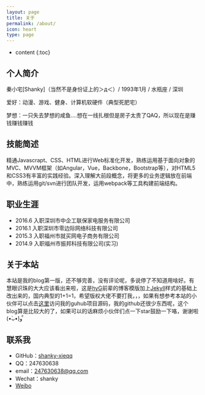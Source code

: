 ```yaml
---
layout: page
title: 关于
permalink: /about/
icon: heart
type: page
---
```


* content
{:toc}

## 个人简介

秦小宅[Shanky]（当然不是身份证上的＞д＜）/  1993年1月 / 水瓶座 / 深圳

爱好：动漫、游戏、健身、计算机软硬件（典型死肥宅）

梦想：一只失去梦想的咸鱼....想在一线扎根但是房子太贵了QAQ，所以现在是赚钱赚钱赚钱


## 技能简述

精通Javascrapt、CSS、HTML进行Web标准化开发，熟练运用基于面向对象的MVC、MVVM框架（如Angular，Vue，Backbone，Bootstrap等），对HTML5和CSS3有丰富的实践经验。深入理解大前段概念，将更多的业务逻辑放在前端中，熟练运用git/svn进行团队开发，运用webpack等工具构建前端结构。


## 职业生涯

* 2016.6  入职深圳市中企工联保家电服务有限公司
* 2016.1  入职深圳市零边际网络科技有限公司
* 2015.3  入职福州市就买网电子商务有限公司
* 2014.9  入职福州市振邦科技有限公司(实习)


## 关于本站

本站是我的blog第一版，还不够完善，没有评论呢，多说停了不知道用啥好。有慧眼识珠的大大应该看出来啦，这是[hyG](https://github.com/Gaohaoyang)前辈的博客模版加上[Jekyll](https://jekyllrb.com/)样式的基础上改出来的，国内典型的1+1=1，希望版权大佬不要打我，，，如果有想参考本站的小伙伴可以点击[这里](https://github.com/shanky-xieqq/shanky-xieqq.github.io)访问我的guhub项目源码，我的github还很少东西呢，这个blog算是比较大的了，如果可以的话麻烦小伙伴们点一下star鼓励一下咯，谢谢啦(•̀ᴗ•́)و ̑̑ 


## 联系我

* GitHub：[shanky-xieqq](https://github.com/shanky-xieqq)
* QQ：247630638
* email：247630638@qq.com
* Wechat：shanky
* [Weibo](http://weibo.com/shanky1)
